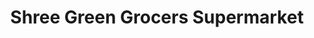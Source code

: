 ---
title: "Shree Green Grocers Supermarket"
url: /diani-beach-ukunda/shree-green-grocers-supermarket/
shop: supermarket
---